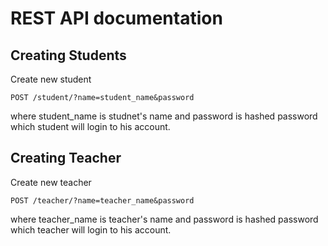 # REST API documentation

## Creating Students
Create new student
```
POST /student/?name=student_name&password
```
where student_name is studnet's name and password is hashed password which student will login to his account.

## Creating Teacher
Create new teacher
```
POST /teacher/?name=teacher_name&password
```
where teacher_name is teacher's name and password is hashed password which teacher will login to his account.
